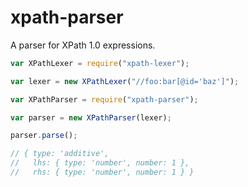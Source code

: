 # xpath-parser

A parser for XPath 1.0 expressions.

```javascript
var XPathLexer = require("xpath-lexer");

var lexer = new XPathLexer("//foo:bar[@id='baz']");

var XPathParser = require("xpath-parser");

var parser = new XPathParser(lexer);

parser.parse();

// { type: 'additive',
//   lhs: { type: 'number', number: 1 },
//   rhs: { type: 'number', number: 1 } }
```
